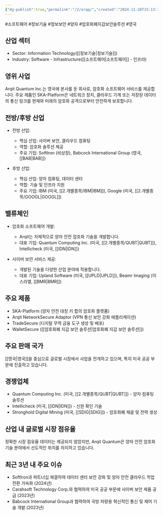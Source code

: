 ```yaml
---
{"dg-publish":true,"permalink":"/2/arqq/","created":"2024-11-26T15:13:19.208+09:00","updated":"2025-07-29T21:37:04.348+09:00"}
---
```


#소프트웨어 #정보기술 #정보보안 #양자 #암호화폐지갑보안솔루션 #영국 

## 산업 섹터

- Sector: Information Technology([[정보기술\|정보기술]])
- Industry: Software - Infrastructure([[소프트웨어\|소프트웨어]] - 인프라)

## 영위 사업

Arqit Quantum Inc.는 영국에 본사를 둔 회사로, 암호화 소프트웨어 서비스를 제공합니다. 주요 제품인 SKA-Platform은 네트워크 장치, 클라우드 기계 또는 저장된 데이터의 통신 링크를 현재와 미래의 암호화 공격으로부터 안전하게 보호합니다.

## 전방/후방 산업

- 전방 산업:
    
    - 핵심 산업: 사이버 보안, 클라우드 컴퓨팅
    - 역할: 암호화 솔루션 제공
    - 주요 기업: SoftIron (비상장), Babcock International Group (영국, [[BAB\|BAB]])
    
- 후방 산업:
    
    - 핵심 산업: 양자 컴퓨팅, 데이터 센터
    - 역할: 기술 및 인프라 지원
    - 주요 기업: IBM (미국, [[2.개별종목/IBM\|IBM]]), Google (미국, [[2.개별종목/GOOGL\|GOOGL]])
    

## 밸류체인

- 암호화 소프트웨어 개발:
    
    - Arqit는 자체적으로 양자 안전 암호화 기술을 개발합니다.
    - 대표 기업: Quantum Computing Inc. (미국, [[2.개별종목/QUBT\|QUBT]]), Intellicheck (미국, [[IDN\|IDN]])
    
- 사이버 보안 서비스 제공:
    
    - 개발된 기술을 다양한 산업 분야에 적용합니다.
    - 대표 기업: Upland Software (미국, [[UPLD\|UPLD]]), Beamr Imaging (이스라엘, [[BMR\|BMR]])
    

## 주요 제품

- SKA-Platform (양자 안전 대칭 키 합의 암호화 플랫폼)
- Arqit NetworkSecure Adaptor (VPN 통신 보안 강화 애플리케이션)
- TradeSecure (디지털 무역 금융 도구 생성 및 배포)
- WalletSecure ([[암호화폐 지갑 보안 솔루션\|암호화폐 지갑 보안 솔루션]])

## 주요 판매 국가

[[영국\|영국]]을 중심으로 글로벌 시장에서 사업을 전개하고 있으며, 특히 미국 공공 부문에 진출하고 있습니다.

## 경쟁업체

- Quantum Computing Inc. (미국, [[2.개별종목/QUBT\|QUBT]]) - 양자 컴퓨팅 솔루션
- Intellicheck (미국, [[IDN\|IDN]]) - 신원 확인 기술
- Stronghold Digital Mining (미국, [[SDIG\|SDIG]]) - 암호화폐 채굴 및 전력 생성

## 산업 내 글로벌 시장 점유율

정확한 시장 점유율 데이터는 제공되지 않았지만, Arqit Quantum은 양자 안전 암호화 기술 분야에서 선도적인 위치를 차지하고 있습니다.

## 최근 3년 내 주요 이슈

- SoftIron과 파트너십 체결하여 데이터 센터 보안 강화 및 양자 안전 클라우드 작업 전환 가속화 (2024년)
- Carahsoft Technology Corp.와 협력하여 미국 공공 부문에 사이버 보안 제품 공급 (2023년)
- Babcock International Group과 협력하여 국방 차량용 혁신적인 통신 및 제어 기술 개발 (2023년)